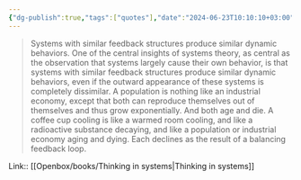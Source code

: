 ```yaml
---
{"dg-publish":true,"tags":["quotes"],"date":"2024-06-23T10:10:10+03:00","title":"systems with similar feedback structures produce similar dynamic behaviors","modified_at":"2024-09-18T16:06:08+03:00","aliases":"systems with similar feedback structures produce similar dynamic behaviors","dg-path":"/quotes/202406231010.md","permalink":"/quotes/202406231010/","dgPassFrontmatter":true}
---
```



> Systems with similar feedback structures produce similar dynamic behaviors. One of the central insights of systems theory, as central as the observation that systems largely cause their own behavior, is that systems with similar feedback structures produce similar dynamic behaviors, even if the outward appearance of these systems is completely dissimilar. A population is nothing like an industrial economy, except that both can reproduce themselves out of themselves and thus grow exponentially. And both age and die. A coffee cup cooling is like a warmed room cooling, and like a radioactive substance decaying, and like a population or industrial economy aging and dying. Each declines as the result of a balancing feedback loop.

Link:: [[Openbox/books/Thinking in systems|Thinking in systems]]
